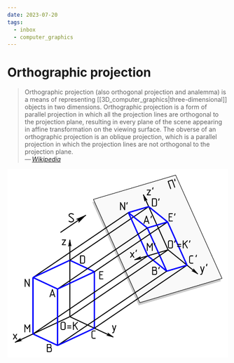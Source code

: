 ```yaml
---
date: 2023-07-20
tags:
  - inbox
  - computer_graphics
---
```


# Orthographic projection

> Orthographic projection (also orthogonal projection and analemma) is a means
> of representing [[3D_computer_graphics|three-dimensional]] objects in two
> dimensions. Orthographic projection is a form of parallel projection in which
> all the projection lines are orthogonal to the projection plane, resulting in
> every plane of the scene appearing in affine transformation on the viewing
> surface. The obverse of an orthographic projection is an oblique projection,
> which is a parallel projection in which the projection lines are not
> orthogonal to the projection plane.\
> — <cite>[Wikipedia](https://en.wikipedia.org/wiki/Orthographic_projection)</cite>

![Axonometric projection](./img/Axonometric_projection.svg)
